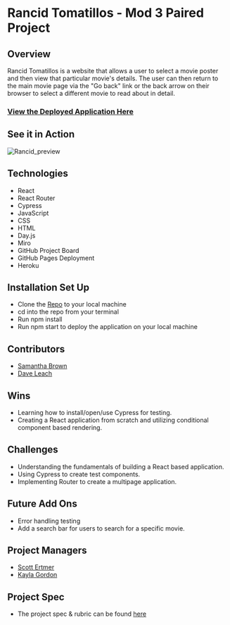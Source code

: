 # Rancid Tomatillos - Mod 3 Paired Project

## Overview

Rancid Tomatillos is a website that allows a user to select a movie poster and then view that particular movie's details. The user can then return to the main movie page via the "Go back" link or the back arrow on their browser to select a different movie to read about in detail.

### [View the Deployed Application Here](https://davidleach724.github.io/Rancid-Tomatillos/)

## See it in Action
![Rancid_preview](https://user-images.githubusercontent.com/81774070/132229744-c5babd59-e7d9-45a7-8517-5df4bfb9bcd9.gif)


## Technologies

- React
- React Router
- Cypress
- JavaScript
- CSS
- HTML
- Day.js
- Miro
- GitHub Project Board
- GitHub Pages Deployment
- Heroku

## Installation Set Up

- Clone the [Repo](https://github.com/davidleach724/Rancid-Tomatillos) to your local machine
- cd into the repo from your terminal
- Run npm install
- Run npm start to deploy the application on your local machine


## Contributors

- [Samantha Brown](https://github.com/Samantha-Brown)
- [Dave Leach](https://github.com/davidleach724)


## Wins

- Learning how to install/open/use Cypress for testing.
- Creating a React application from scratch and utilizing conditional component based rendering.

## Challenges

- Understanding the fundamentals of building a React based application.
- Using Cypress to create test components.
- Implementing Router to create a multipage application.

## Future Add Ons

- Error handling testing
- Add a search bar for users to search for a specific movie.

## Project Managers

- [Scott Ertmer](https://github.com/sertmer)
- [Kayla Gordon](https://github.com/kaylagordon)


## Project Spec

- The project spec & rubric can be found [here](https://frontend.turing.edu/projects/module-3/rancid-tomatillos-v3.html)
